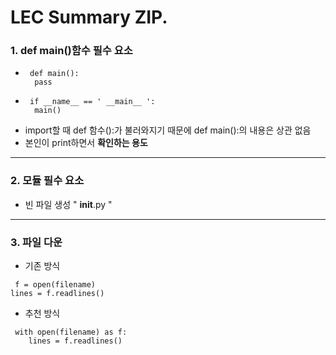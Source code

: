 LEC Summary ZIP.
================

### 1. def main()함수 필수 요소
* <pre><code> def main():
    pass    </code></pre>
* <pre><code> if __name__ == ' __main__ ':
    main() </code></pre>

- import할 때 def 함수():가 불러와지기 때문에 def main():의 내용은 상관 없음   
- 본인이 print하면서 **확인하는 용도**

***

### 2. 모듈 필수 요소
* 빈 파일 생성
  " __init__.py "
  
***

### 3. 파일 다운
* 기존 방식
<pre><code> f = open(filename)
lines = f.readlines() </code></pre>
* 추천 방식
<pre><code> with open(filename) as f:
    lines = f.readlines() </code></pre>
